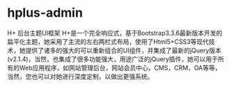 # hplus-admin
H+ 后台主题UI框架
H+是一个完全响应式，基于Bootstrap3.3.6最新版本开发的扁平化主题，她采用了主流的左右两栏式布局，使用了Html5+CSS3等现代技术，她提供了诸多的强大的可以重新组合的UI组件，并集成了最新的jQuery版本(v2.1.4)，当然，也集成了很多功能强大，用途广泛的jQuery插件，她可以用于所有的Web应用程序，如网站管理后台，网站会员中心，CMS，CRM，OA等等，当然，您也可以对她进行深度定制，以做出更强系统。
